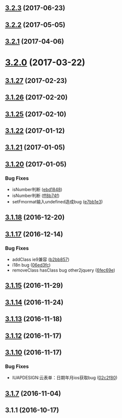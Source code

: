<a name="3.2.3"></a>
## [3.2.3](https://github.com/iuap-design/tinper-sparrow/compare/v3.2.2...v3.2.3) (2017-06-23)



<a name="3.2.2"></a>
## [3.2.2](https://github.com/iuap-design/tinper-sparrow/compare/v3.2.1...v3.2.2) (2017-05-05)



<a name="3.2.1"></a>
## [3.2.1](https://github.com/iuap-design/tinper-sparrow/compare/v3.2.0...v3.2.1) (2017-04-06)



<a name="3.2.0"></a>
# [3.2.0](https://github.com/iuap-design/tinper-sparrow/compare/v3.1.27...v3.2.0) (2017-03-22)



<a name="3.1.27"></a>
## [3.1.27](https://github.com/iuap-design/tinper-sparrow/compare/v3.1.26...v3.1.27) (2017-02-23)



<a name="3.1.26"></a>
## [3.1.26](https://github.com/iuap-design/tinper-sparrow/compare/v3.1.25...v3.1.26) (2017-02-20)



<a name="3.1.25"></a>
## [3.1.25](https://github.com/iuap-design/tinper-sparrow/compare/v3.1.22...v3.1.25) (2017-02-10)



<a name="3.1.22"></a>
## [3.1.22](https://github.com/iuap-design/tinper-sparrow/compare/v3.1.21...v3.1.22) (2017-01-12)



<a name="3.1.21"></a>
## [3.1.21](https://github.com/iuap-design/tinper-sparrow/compare/v3.1.20...v3.1.21) (2017-01-05)



<a name="3.1.20"></a>
## [3.1.20](https://github.com/iuap-design/tinper-sparrow/compare/v3.1.19...v3.1.20) (2017-01-05)


### Bug Fixes

* isNumber判断 ([ebd1848](https://github.com/iuap-design/tinper-sparrow/commit/ebd1848))
* isNumber判断 ([ff8b74f](https://github.com/iuap-design/tinper-sparrow/commit/ff8b74f))
* setFmormat输入undefined造成bug ([e7bb1e3](https://github.com/iuap-design/tinper-sparrow/commit/e7bb1e3))



<a name="3.1.18"></a>
## [3.1.18](https://github.com/iuap-design/tinper-sparrow/compare/v3.1.17...v3.1.18) (2016-12-20)



<a name="3.1.17"></a>
## [3.1.17](https://github.com/iuap-design/tinper-sparrow/compare/v3.1.16...v3.1.17) (2016-12-14)


### Bug Fixes

* addClass ie9兼容 ([b2bb857](https://github.com/iuap-design/tinper-sparrow/commit/b2bb857))
* i18n bug ([06ed3fc](https://github.com/iuap-design/tinper-sparrow/commit/06ed3fc))
* removeClass hasClass bug other2jquery ([6fec69e](https://github.com/iuap-design/tinper-sparrow/commit/6fec69e))



<a name="3.1.15"></a>
## [3.1.15](https://github.com/iuap-design/tinper-sparrow/compare/v3.1.14...v3.1.15) (2016-11-29)



<a name="3.1.14"></a>
## [3.1.14](https://github.com/iuap-design/tinper-sparrow/compare/v3.1.13...v3.1.14) (2016-11-24)



<a name="3.1.13"></a>
## [3.1.13](https://github.com/iuap-design/tinper-sparrow/compare/v3.1.12...v3.1.13) (2016-11-18)



<a name="3.1.12"></a>
## [3.1.12](https://github.com/iuap-design/tinper-sparrow/compare/v3.1.10...v3.1.12) (2016-11-17)



<a name="3.1.10"></a>
## [3.1.10](https://github.com/iuap-design/tinper-sparrow/compare/v3.1.9...v3.1.10) (2016-11-17)


### Bug Fixes

* IUAPDESIGN:云表单：日期年月ios获取bug ([02c2f80](https://github.com/iuap-design/tinper-sparrow/commit/02c2f80))



<a name="3.1.7"></a>
## [3.1.7](https://github.com/iuap-design/tinper-sparrow/compare/v3.1.1...v3.1.7) (2016-11-04)



<a name="3.1.1"></a>
## 3.1.1 (2016-10-17)



